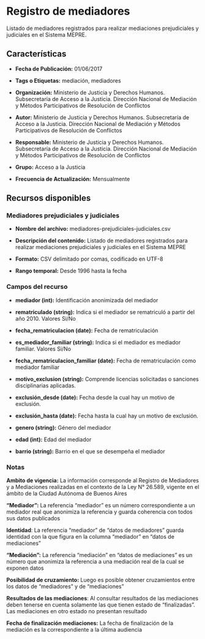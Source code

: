 Registro de mediadores
======================

Listado de mediadores registrados para realizar mediaciones prejudiciales y judiciales en el Sistema MEPRE.

Características
---------------

-   **Fecha de Publicación:** 01/06/2017

-   **Tags o Etiquetas:** mediación, mediadores

-   **Organización:** Ministerio de Justicia y Derechos Humanos. Subsecretaría de Acceso a la Justicia. Dirección Nacional de Mediación y Métodos Participativos de Resolución de Conflictos

-   **Autor:** Ministerio de Justicia y Derechos Humanos. Subsecretaría de Acceso a la Justicia. Dirección Nacional de Mediación y Métodos Participativos de Resolución de Conflictos

-   **Responsable:** Ministerio de Justicia y Derechos Humanos. Subsecretaría de Acceso a la Justicia. Dirección Nacional de Mediación y Métodos Participativos de Resolución de Conflictos

-   **Grupo:** Acceso a la Justicia

-   **Frecuencia de Actualización:** Mensualmente

Recursos disponibles
--------------------

### Mediadores prejudiciales y judiciales

-   **Nombre del archivo:** mediadores-prejudiciales-judiciales.csv

-   **Descripción del contenido:** Listado de mediadores registrados para realizar mediaciones prejudiciales y judiciales en el Sistema MEPRE

-   **Formato:** CSV delimitado por comas, codificado en UTF-8

-   **Rango temporal:** Desde 1996 hasta la fecha

### Campos del recurso

-   **mediador (int):** Identificación anonimizada del mediador

-   **rematriculado (string):** Indica si el mediador se rematriculó a partir del año 2010. Valores Si/No

-   **fecha_rematriculacion (date):** Fecha de rematriculación

-   **es_mediador_familiar (string):** Indica si el mediador es mediador familiar. Valores Si/No

-   **fecha_rematriculacion_familiar (date):** Fecha de rematriculación como mediador familiar

-   **motivo_exclusion (string):** Comprende licencias solicitadas o sanciones disciplinarias aplicadas.

-   **exclusión_desde (date):** Fecha desde la cual hay un motivo de exclusión.

-   **exclusión_hasta (date):** Fecha hasta la cual hay un motivo de exclusión.

-   **genero (string):** Género del mediador

-   **edad (int):** Edad del mediador

-   **barrio (string):** Barrio en el que se desempeña el mediador

### Notas

**Ambito de vigencia:** La información corresponde al Registro de Mediadores y a Mediaciones realizadas en el contexto de la Ley N° 26.589, vigente en el ámbito de la Ciudad Autónoma de Buenos Aires

**“Mediador”:** La referencia “mediador” es un número correspondiente a un mediador real que anonimiza la referencia y guarda coherencia con todos sus datos publicados

**Identidad**: La referencia “mediador” de “datos de mediadores” guarda identidad con la que figura en la columna “mediador” en “datos de mediaciones”

**“Mediación”:** La referencia “mediación” en “datos de mediaciones” es un número que anonimiza la referencia a una mediación real de la cual se exponen datos

**Posibilidad de cruzamiento:** Luego es posible obtener cruzamientos entre los datos de “mediadores” y de “mediaciones”

**Resultados de las mediaciones**: Al consultar resultados de las mediaciones deben tenerse en cuenta solamente las que tienen estado de “finalizadas”. Las mediaciones en otro estado no presentan resultado

**Fecha de finalización mediaciones:** La fecha de finalización de la mediación es la correspondiente a la última audiencia
